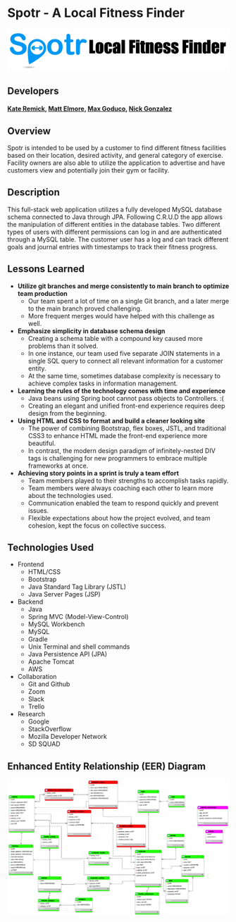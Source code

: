 # Spotr - A Local Fitness Finder

<img src="READMEBanner.png" alt="Banner"/>

## Developers
#### [Kate Remick](https://github.com/Kate-Remick), [Matt Elmore](https://github.com/dawabar), [Max Goduco](https://github.com/mgoduco), [Nick Gonzalez](https://github.com/gonzanick)

## Overview

Spotr is intended to be used by a customer to find different fitness facilities based on their location, desired activity, and general category of exercise. Facility owners are also able to utilize the application to advertise and have customers view and potentially join their gym or facility.

## Description

This full-stack web application utilizes a fully developed MySQL database schema connected to Java through JPA. Following C.R.U.D the app allows the manipulation of different entities in the database tables. Two different types of users with different permissions can log in and are authenticated through a MySQL table. The customer user has a log and can track different goals and journal entries with timestamps to track their fitness progress.

## Lessons Learned
- **Utilize git branches and merge consistently to main branch to optimize team production**
  - Our team spent a lot of time on a single Git branch, and a later merge to the main branch proved challenging.
  - More frequent merges would have helped with this challenge as well.
- **Emphasize simplicity in database schema design**
  - Creating a schema table with a compound key caused more problems than it solved.
  - In one instance, our team used five separate JOIN statements in a single SQL query to connect all relevant information for a customer entity.
  - At the same time, sometimes database complexity is necessary to achieve complex tasks in information management.
- **Learning the rules of the technology comes with time and experience**
  - Java beans using Spring boot cannot pass objects to Controllers. :(
  - Creating an elegant and unified front-end experience requires deep design from the beginning.
- **Using HTML and CSS to format and build a cleaner looking site**
  - The power of combining Bootstrap, flex boxes, JSTL, and traditional CSS3 to enhance HTML made the front-end experience more beautiful.
  - In contrast, the modern design paradigm of infinitely-nested DIV tags is challenging for new programmers to embrace multiple frameworks at once.
- **Achieving story points in a sprint is truly a team effort**
  - Team members played to their strengths to accomplish tasks rapidly.
  - Team members were always coaching each other to learn more about the technologies used.
  - Communication enabled the team to respond quickly and prevent issues.
  - Flexible expectations about how the project evolved, and team cohesion, kept the focus on collective success.

## Technologies Used
- Frontend
  - HTML/CSS
  - Bootstrap
  - Java Standard Tag Library (JSTL)
  - Java Server Pages (JSP)
- Backend
  - Java
  - Spring MVC (Model-View-Control)
  - MySQL Workbench
  - MySQL
  - Gradle
  - Unix Terminal and shell commands
  - Java Persistence API (JPA)
  - Apache Tomcat
  - AWS
- Collaboration
  - Git and Github
  - Zoom
  - Slack
  - Trello
- Research
  - Google
  - StackOverflow
  - Mozilla Developer Network
  - SD SQUAD

## Enhanced Entity Relationship (EER) Diagram
<img src="DB/fitnessfinderdb.png" alt="DB Schema"/>

